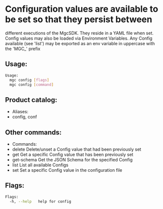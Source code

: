 # Configuration values are available to be set so that they persist between
different executions of the MgcSDK. They reside in a YAML file when set.
Config values may also be loaded via Environment Variables. Any Config available
(see 'list') may be exported as an env variable in uppercase with the 'MGC_' prefix

## Usage:
```bash
Usage:
  mgc config [flags]
  mgc config [command]
```

## Product catalog:
- Aliases:
- config, conf

## Other commands:
- Commands:
- delete      Delete/unset a Config value that had been previously set
- get         Get a specific Config value that has been previously set
- get-schema  Get the JSON Schema for the specified Config
- list        List all available Configs
- set         Set a specific Config value in the configuration file

## Flags:
```bash
Flags:
  -h, --help   help for config
```

